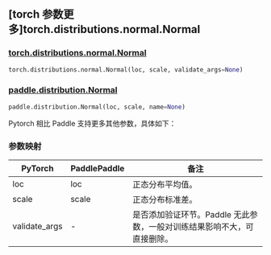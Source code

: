 ## [torch 参数更多]torch.distributions.normal.Normal

### [torch.distributions.normal.Normal](https://pytorch.org/docs/stable/distributions.html#torch.distributions.normal.Normal)

```python
torch.distributions.normal.Normal(loc, scale, validate_args=None)
```

### [paddle.distribution.Normal](https://www.paddlepaddle.org.cn/documentation/docs/zh/api/paddle/distribution/Normal_cn.html)

```python
paddle.distribution.Normal(loc, scale, name=None)
```

Pytorch 相比 Paddle 支持更多其他参数，具体如下：

### 参数映射

| PyTorch       | PaddlePaddle | 备注                                          |
| ------------- | ------------ | --------------------------------------------- |
| loc           | loc          | 正态分布平均值。                              |
| scale         | scale        | 正态分布标准差。                              |
| validate_args | -            | 是否添加验证环节。Paddle 无此参数，一般对训练结果影响不大，可直接删除。 |
